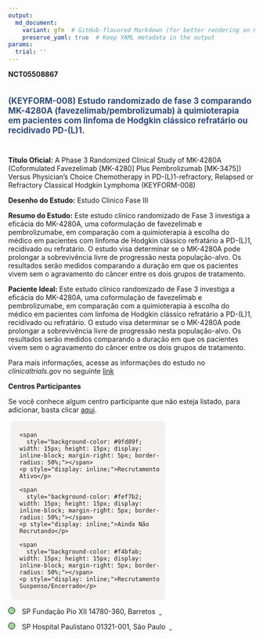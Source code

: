 ```yaml
---
output: 
  md_document:
    variant: gfm  # GitHub-flavored Markdown (for better rendering on GitHub)
    preserve_yaml: true  # Keep YAML metadata in the output
params:
  trial: ''
---
```


**NCT05508867**

<div style="padding: 5px 5px 5px 0px; font-size: 1.20em; font-weight: bold; color: #2E4A7F; text-align: left; margin-bottom: 20px">

(KEYFORM-008) Estudo randomizado de fase 3 comparando MK-4280A
(favezelimab/pembrolizumab) à quimioterapia em pacientes com linfoma de
Hodgkin clássico refratário ou recidivado PD-(L)1.

</div>

**Título Oficial:** A Phase 3 Randomized Clinical Study of MK-4280A
(Coformulated Favezelimab \[MK-4280\] Plus Pembrolizumab \[MK-3475\])
Versus Physician’s Choice Chemotherapy in PD-(L)1-refractory, Relapsed
or Refractory Classical Hodgkin Lymphoma (KEYFORM-008)

**Desenho do Estudo:** Estudo Clinico Fase III

**Resumo do Estudo:** Este estudo clínico randomizado de Fase 3
investiga a eficácia do MK-4280A, uma coformulação de favezelimab e
pembrolizumabe, em comparação com a quimioterapia à escolha do médico em
pacientes com linfoma de Hodgkin clássico refratário a PD-(L)1,
recidivado ou refratário. O estudo visa determinar se o MK-4280A pode
prolongar a sobrevivência livre de progressão nesta população-alvo. Os
resultados serão medidos comparando a duração em que os pacientes vivem
sem o agravamento do câncer entre os dois grupos de tratamento.

**Paciente Ideal:** Este estudo clínico randomizado de Fase 3 investiga
a eficácia do MK-4280A, uma coformulação de favezelimab e
pembrolizumabe, em comparação com a quimioterapia à escolha do médico em
pacientes com linfoma de Hodgkin clássico refratário a PD-(L)1,
recidivado ou refratário. O estudo visa determinar se o MK-4280A pode
prolongar a sobrevivência livre de progressão nesta população-alvo. Os
resultados serão medidos comparando a duração em que os pacientes vivem
sem o agravamento do câncer entre os dois grupos de tratamento.

Para mais informações, acesse as informações do estudo no
*clinicaltrials.gov* no seguinte
[link](https://clinicaltrials.gov/ct2/show/NCT05508867)

**Centros Participantes**

Se você conhece algum centro participante que não esteja listado, para
adicionar, basta clicar
[aqui](https://flazar.shinyapps.io/formsapp?study_nct_id=NCT05508867&location_id=N%2FA&location_full_name=N%2FA&form_type=Adicionar%20Centro%7D).

<div style="margin-bottom: 8px; margin-left: 5px; padding: 8px; max-width: 300px; background-color: #f3f2f1; border-radius: 8px;">

<div style="margin-left: 10px;">

    <span 
      style="background-color: #9fd89f; width: 15px; height: 15px; display: inline-block; margin-right: 5px; border-radius: 50%;"></span>
    <p style="display: inline;">Recrutamento Ativo</p>

</div>

<div style="margin-left: 10px;">

    <span 
      style="background-color: #fef7b2; width: 15px; height: 15px; display: inline-block; margin-right: 5px; border-radius: 50%;"></span>
    <p style="display: inline;">Ainda Não Recrutando</p>

</div>

<div style="margin-left: 10px;">

    <span 
      style="background-color: #f4bfab; width: 15px; height: 15px; display: inline-block; margin-right: 5px; border-radius: 50%;"></span>
    <p style="display: inline;">Recrutamento Suspenso/Encerrado</p>

</div>

</div>

<span style="border: 0.5px solid black; display: inline-block; width: 12px; height: 12px; border-radius: 50%; margin-right: 10px; padding-bottom: 0px; background-color: #9fd89f;"></span>
SP Fundação Pio XII 14780-360, Barretos
<span style="color: #2E4A7F; margin-left: 2px; padding: 2px; background-color: #f3f2f1; border-radius: 8px; font-weight: 500; font-size: 0.6">[REPORTAR
ERRO](https://flazar.shinyapps.io/formsapp?study_nct_id=NCT05508867&location_id=FUNDACAOPIOXIIHOSPITALDECANCERDEBARRETOSSITE0202BARRETOSSAOPAULO14784400BRAZIL&location_full_name=Funda%C3%A7%C3%A3o%20Pio%20XII%2C%2014780-360%2C%20Barretos&form_type=Reportar%20Erro)</span>

<span style="border: 0.5px solid black; display: inline-block; width: 12px; height: 12px; border-radius: 50%; margin-right: 10px; padding-bottom: 0px; background-color: #9fd89f;"></span>
SP Hospital Paulistano 01321-001, São Paulo
<span style="color: #2E4A7F; margin-left: 2px; padding: 2px; background-color: #f3f2f1; border-radius: 8px; font-weight: 500; font-size: 0.6">[REPORTAR
ERRO](https://flazar.shinyapps.io/formsapp?study_nct_id=NCT05508867&location_id=HOSPITALPAULISTANOAMERICASONCOLOGIASITE0207SAOPAULO01321001BRAZIL&location_full_name=Hospital%20Paulistano%2C%2001321-001%2C%20S%C3%A3o%20Paulo&form_type=Reportar%20Erro)</span>
